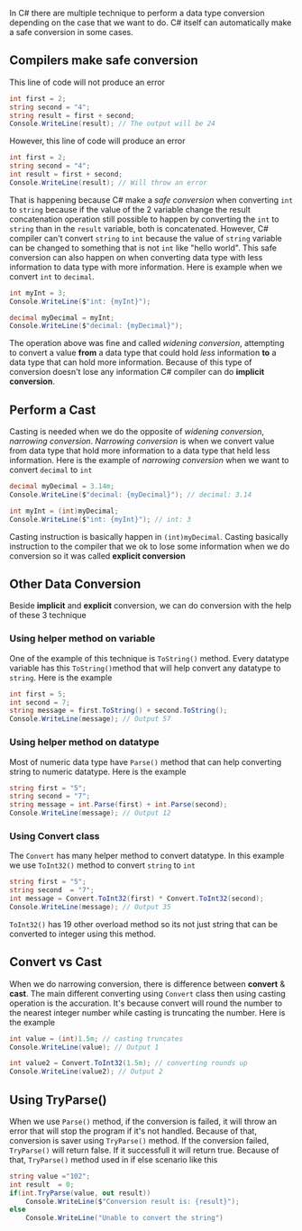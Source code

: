In C# there are multiple technique to perform a data type conversion depending on the case that we want to do. C# itself can automatically make a safe conversion in some cases.
## Compilers make safe conversion
This line of code will not produce an error
```C#
int first = 2;
string second = "4";
string result = first + second;
Console.WriteLine(result); // The output will be 24
```
However, this line of code will produce an error
```C#
int first = 2;
string second = "4";
int result = first + second;
Console.WriteLine(result); // Will throw an error
```
That is happening because C# make a *safe conversion* when converting `int` to `string` because if the value of the 2 variable change the result concatenation operation still possible to happen by converting the `int` to `string` than in the `result` variable, both is concatenated. However, C# compiler can't convert `string` to `int` because the value of `string` variable can be changed to something that is not `int` like "hello world".
This safe conversion can also happen on when converting data type with less information to data type with more information. Here is example when we convert `int` to `decimal`.
```C#
int myInt = 3; 
Console.WriteLine($"int: {myInt}"); 

decimal myDecimal = myInt; 
Console.WriteLine($"decimal: {myDecimal}");
```
The operation above was fine and called *widening conversion*, attempting to convert a value **from** a data type that could hold _less_ information **to** a data type that can hold more information. Because of this type of conversion doesn't lose any information C# compiler can do **implicit conversion**.
## Perform a Cast
Casting is needed when we do the opposite of *widening conversion*, *narrowing conversion*. *Narrowing conversion* is when we convert value from data type that hold more information to a data type that held less information. Here is the example of *narrowing conversion* when we want to convert `decimal` to `int`
```C#
decimal myDecimal = 3.14m; 
Console.WriteLine($"decimal: {myDecimal}"); // decimal: 3.14

int myInt = (int)myDecimal; 
Console.WriteLine($"int: {myInt}"); // int: 3
```
Casting instruction is basically happen in `(int)myDecimal`. Casting basically instruction to the compiler that we ok to lose some information when we do conversion so it was called **explicit conversion**
## Other Data Conversion
Beside **implicit** and **explicit** conversion, we can do conversion with the help of these 3 technique
### Using helper method on variable
One of the example of this technique is `ToString()` method. Every datatype variable has this `ToString()`method that will help convert any datatype to `string`. Here is the example
```C#
int first = 5; 
int second = 7; 
string message = first.ToString() + second.ToString(); 
Console.WriteLine(message); // Output 57
```
### Using helper method on datatype
Most of numeric data type have `Parse()` method that can help converting string to numeric datatype. Here is the example
```C#
string first = "5"; 
string second = "7"; 
string message = int.Parse(first) + int.Parse(second); 
Console.WriteLine(message); // Output 12
```
### Using Convert class
The `Convert` has many helper method to convert datatype. In this example we use `ToInt32()` method to convert `string` to `int`
```C#
string first = "5";
string second  = "7";
int message = Convert.ToInt32(first) * Convert.ToInt32(second);
Console.WriteLine(message); // Output 35
```
`ToInt32()` has 19 other overload method so its not just string that can be converted to integer using this method.
## Convert vs Cast
When we do narrowing conversion, there is difference between **convert** & **cast**. The main different converting using `Convert` class then using casting operation is the accuration. It's because convert will round the number to the nearest integer number while casting is truncating the number. Here is the example
```C#
int value = (int)1.5m; // casting truncates
Console.WriteLine(value); // Output 1

int value2 = Convert.ToInt32(1.5m); // converting rounds up 
Console.WriteLine(value2); // Output 2
```
## Using TryParse()
When we use `Parse()` method, if the conversion is failed, it will throw an error that will stop the program if it's not handled. Because of that, conversion is saver using `TryParse()` method. If the conversion failed, `TryParse()` will return false. If it successfull it will return true. Because of that, `TryParse()` method used in if else scenario like this
```C#
string value ="102";
int result  = 0;
if(int.TryParse(value, out result))
	Console.WriteLine($"Conversion result is: {result}");
else
	Console.WriteLine("Unable to convert the string")
```